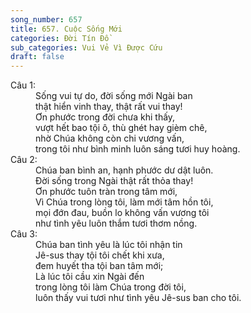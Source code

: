 ```yaml
---
song_number: 657
title: 657. Cuộc Sống Mới
categories: Đời Tín Đồ
sub_categories: Vui Vẻ Vì Được Cứu
draft: false
---
```

<dl><dt>Câu 1:</dt><dd data-verse="1">Sống vui tự do, đời sống mới Ngài ban <br/>thật hiển vinh thay, thật rất vui thay! <br/>Ơn phước trong đời chưa khi thấy, <br/>vượt hết bao tội ô, thù ghét hay gièm chê, <br/>nhờ Chúa không còn chi vương vấn, <br/>trong tôi như bình minh luôn sáng tươi huy hoàng. </dd><dt>Câu 2:</dt><dd data-verse="2">Chúa ban bình an, hạnh phước dư dật luôn. <br/>Đời sống trong Ngài thật rất thỏa thay! <br/>Ơn phước tuôn tràn trong tâm mới, <br/>Vì Chúa trong lòng tôi, làm mới tâm hồn tôi, <br/>mọi đớn đau, buồn lo không vấn vương tôi <br/>như tình yêu luôn thắm tươi thơm nồng. </dd><dt>Câu 3:</dt><dd data-verse="3">Chúa ban tình yêu là lúc tôi nhận tin <br/>Jê-sus thay tội tôi chết khi xưa, <br/>đem huyết tha tội ban tâm mới; <br/>Là lúc tôi cầu xin Ngài đến <br/>trong lòng tôi làm Chúa trong đời tôi, <br/>luôn thấy vui tươi như tình yêu Jê-sus ban cho tôi. </dd></dl>